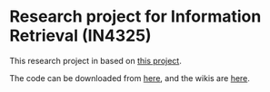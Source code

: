 # Research project for Information Retrieval (IN4325)

This research project in based on [this project](https://code.google.com/archive/p/research-esa/).

The code can be downloaded from [here](https://storage.googleapis.com/google-code-archive-source/v2/code.google.com/research-esa/source-archive.zip), and the wikis are [here](https://code.google.com/archive/p/research-esa/wikis).
